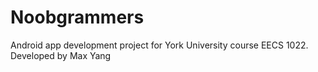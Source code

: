 # Noobgrammers
Android app development project for York University course EECS 1022.
Developed by Max Yang

